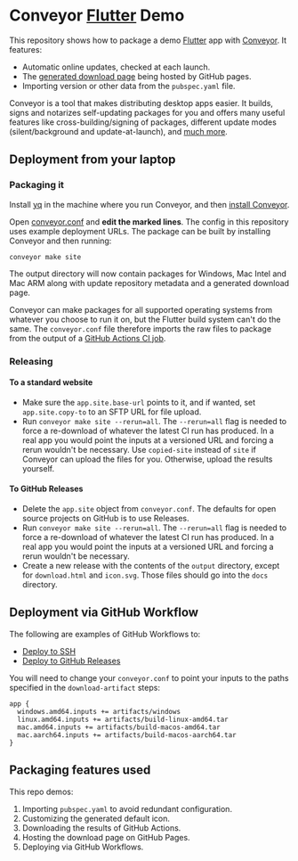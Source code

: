 # Conveyor [Flutter](https://flutter.dev/) Demo

This repository shows how to package a demo [Flutter](https://flutter.dev/) app with [Conveyor](https://hydraulic.software/).
It features:

- Automatic online updates, checked at each launch.
- The [generated download page](https://hydraulic-software.github.io/flutter-demo/download.html) being hosted by GitHub pages.
- Importing version or other data from the `pubspec.yaml` file.

Conveyor is a tool that makes distributing desktop apps easier. It builds, signs and notarizes self-updating
packages for you and offers many useful features like cross-building/signing of packages, different update modes (silent/background and
update-at-launch), and [much more](https://conveyor.hydraulic.dev/).

## Deployment from your laptop

### Packaging it 

Install [yq](https://mikefarah.gitbook.io/yq/) in the machine where you run Conveyor, and then [install Conveyor](https://conveyor.hydraulic.dev/latest/download-conveyor/).

Open [conveyor.conf](conveyor.conf) and **edit the marked lines**. The config in this repository uses example deployment URLs.
The package can be built by installing Conveyor and then running:

```
conveyor make site
```

The output directory will now contain packages for Windows, Mac Intel and Mac ARM along with update repository metadata and a generated
download page.

Conveyor can make packages for all supported operating systems from whatever you choose to run it on, but the Flutter build system can't do the same.
The `conveyor.conf` file therefore imports the raw files to package from the output of a [GitHub Actions CI job](.github/workflows/build.yml).

### Releasing

#### To a standard website

* Make sure the `app.site.base-url` points to it, and if wanted, set `app.site.copy-to` to an SFTP URL for file upload. 
* Run `conveyor make site --rerun=all`. The `--rerun=all` flag is needed to force a re-download of whatever the latest CI run has produced.
  In a real app you would point the inputs at a versioned URL and forcing a rerun wouldn't be necessary. Use `copied-site` instead of `site`
  if Conveyor can upload the files for you. Otherwise, upload the results yourself.

#### To GitHub Releases

* Delete the `app.site` object from `conveyor.conf`. The defaults for open source projects on GitHub is to use Releases.
* Run `conveyor make site --rerun=all`. The `--rerun=all` flag is needed to force a re-download of whatever the latest CI run has produced.
  In a real app you would point the inputs at a versioned URL and forcing a rerun wouldn't be necessary.
* Create a new release with the contents of the `output` directory, except for `download.html` and `icon.svg`. Those files should go into
  the `docs` directory.

## Deployment via GitHub Workflow

The following are examples of GitHub Workflows to:
 * [Deploy to SSH](.github/workflows/deploy-to-ssh.yml)
 * [Deploy to GitHub Releases](.github/workflows/deploy-to-gh.yml)

You will need to change your `conveyor.conf` to point your inputs to the
paths specified in the `download-artifact` steps:

```hocon
app {
  windows.amd64.inputs += artifacts/windows
  linux.amd64.inputs += artifacts/build-linux-amd64.tar
  mac.amd64.inputs += artifacts/build-macos-amd64.tar
  mac.aarch64.inputs += artifacts/build-macos-aarch64.tar  
}
```

## Packaging features used

This repo demos:

1. Importing `pubspec.yaml` to avoid redundant configuration.
2. Customizing the generated default icon.
3. Downloading the results of GitHub Actions.
4. Hosting the download page on GitHub Pages.
5. Deploying via GitHub Workflows.
